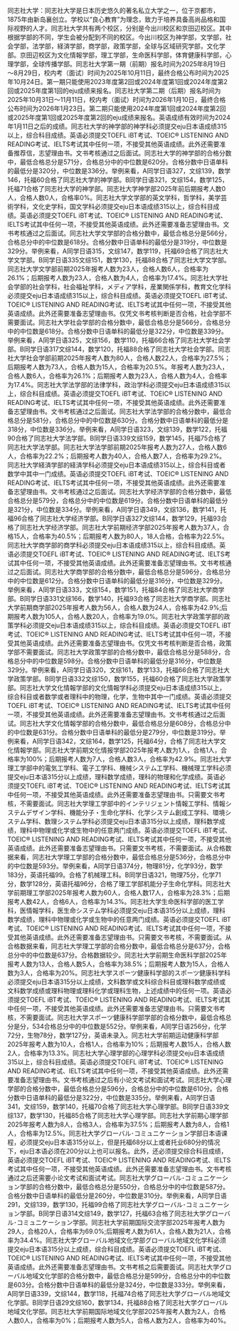 同志社大学：同志社大学是日本历史悠久的著名私立大学之一，位于京都市，1875年由新岛襄创立。学校以“良心教育”为理念，致力于培养具备高尚品格和国际视野的人才。同志社大学共有两个校区，分别是今出川校区和京田辺校区。其中根据学部的不同，学生会被分配到不同的校区。今出川校区为神学部，文学部，社会学部，法学部，経済学部，商学部，政策学部，全球与区域研究学部，文化学部。京田辺校区为文化情報学部，理工学部，生命医科学部，体育健康科学部，心理学部，全球传播学部。同志社大学第一期（前期）报名时间为2025年8月19日～8月29日，校内考（面试）时间为2025年10月11日，最终合格公布时间为2025年10月24日。第一期只能使用2023年度第2回或2024年度第1回或2024年度第2回或2025年度第1回的eju成绩来报名。同志社大学第二期（后期）报名时间为2025年10月31日～11月11日，校内考（面试）时间为2026年1月10日，最终合格公布时间为2026年1月23日。第二期只能使用2024年度第1回或2024年度第2回或2025年度第1回或2025年度第2回的eju成绩来报名。英语成绩有效时间为2024年1月11日之后的成绩。同志社大学的神学部的神学科必须提交eju日本语成绩315以上，综合科目成绩。英语必须提交TOEFL iBT考试、TOEIC® LISTENING AND READING考试、IELTS考试其中任何一项，不接受其他英语成绩。此外还需要准备推荐信，志望理由书。文书考核通过之后面试。同志社大学的神学部的合格分数中，最低合格总分是571分，合格总分中的中位数是620分。合格分数中日语单科的最低分是320分，中位数是336分。举例来看，A同学日语327，文综139，数学146，托福60合格了同志社大学的神学部。B同学日语321，文综154，数学125，托福71合格了同志社大学的神学部。同志社大学神学部2025年前后期报考人数0人，合格人数0人，合格率0%。同志社大学文学部的英文学科，哲学科，美学芸術学科，文化史学科，国文学科必须提交eju日本语成绩315以上，综合科目成绩。英语必须提交TOEFL iBT考试、TOEIC® LISTENING AND READING考试、IELTS考试其中任何一项，不接受其他英语成绩。此外还需要准备志望理由书。文书考核通过之后面试。同志社大学文学部的合格分数中，最低合格总分是566分，合格总分中的中位数是618分。合格分数中日语单科的最低分是319分，中位数是329分。举例来看，A同学日语315，文综147，数学119，托福69合格了同志社大学文学部。B同学日语335文综151，数学130，托福88合格了同志社大学文学部。同志社大学文学部前期2025年报考人数为23人，合格人数6人，合格率为26.1%；后期报考人数为23人，合格人数为4人，合格率为17.4%。同志社大学社会学部的社会学科，社会福祉学科，メディア学科，産業関係学科，教育文化学科必须提交eju日本语成绩315以上，综合科目成绩。英语必须提交TOEFL iBT考试、TOEIC® LISTENING AND READING考试、IELTS考试其中任何一项，不接受其他英语成绩。此外还需要准备志望理由书。仅凭文书考核判断是否合格，社会学部不需要面试。同志社大学社会学部的合格分数中，最低合格总分是566分，合格总分中的中位数是618分。合格分数中日语单科的最低分是322分，中位数是339分。举例来看，A同学日语325，文综156，数学110，托福66合格了同志社大学社会学部。B同学日语317文综144，数学120，托福88合格了同志社大学社会学部。同志社大学社会学部前期2025年报考人数为80人，合格人数22人，合格率为27.5%；后期报考人数为73人，合格人数为15人，合格率为20.5%。年报考人数为23人，合格人数6人，合格率为26.1%；后期报考人数为23人，合格人数为4人，合格率为17.4%。同志社大学法学部的法律学科，政治学科必须提交eju日本语成绩315以上，综合科目成绩。英语必须提交TOEFL iBT考试、TOEIC® LISTENING AND READING考试、IELTS考试其中任何一项，不接受其他英语成绩。此外还需要准备志望理由书。文书考核通过之后面试。同志社大学法学部的合格分数中，最低合格总分是581分，合格总分中的中位数是630分。合格分数中日语单科的最低分是318分，中位数是336分。举例来看，A同学日语323，文综139，数学122，托福90合格了同志社大学法学部。B同学日语339文综159，数学145，托福75合格了同志社大学法学部。同志社大学法学部前期2025年报考人数为27人，合格人数6人，合格率为22.2%；后期报考人数为40人，合格人数7人，合格率为29.2%。同志社大学経済学部的経済学科必须提交eju日本语成绩315以上，综合科目或者数学中其中一门成绩。英语必须提交TOEFL iBT考试、TOEIC® LISTENING AND READING考试、IELTS考试其中任何一项，不接受其他英语成绩。此外还需要准备志望理由书。文书考核通过之后面试。同志社大学经济学部的合格分数中，最低合格总分是579分，合格总分中的中位数是619分。合格分数中日语单科的最低分是321分，中位数是334分。举例来看，A同学日语349，文综136，数学141，托福96合格了同志社大学经济学部。B同学日语327文综144，数学129，托福93合格了同志社大学经济学部。同志社大学前期经济学部2025年报考人数为37人，合格15人，合格率为40.5%；后期报考人数为80人，18人合格，合格率为22.5%。同志社大学商学部的商学科必须提交eju日本语成绩315以上，综合科目成绩。英语必须提交TOEFL iBT考试、TOEIC® LISTENING AND READING考试、IELTS考试其中任何一项，不接受其他英语成绩。此外还需要准备志望理由书。文书考核通过之后面试。同志社大学商学部的合格分数中，最低合格总分是596分，合格总分中的中位数是612分。合格分数中日语单科的最低分是316分，中位数是329分。举例来看，A同学日语333，文综154，数学151，托福84合格了同志社大学商学部。B同学日语331文综166，数学140，托福93合格了同志社大学商学部。同志社大学前期商学部2025年报考人数为56人，合格人数为24人，合格率为42.9%;后期报考人数为105人，合格人数20人，合格率为19.0%。同志社大学政策学部的政策学科必须提交eju日本语成绩315以上，综合科目成绩。英语必须提交TOEFL iBT考试、TOEIC® LISTENING AND READING考试、IELTS考试其中任何一项，不接受其他英语成绩。此外还需要准备志望理由书。仅凭文书考核判断是否合格，政策学部不需要面试。同志社大学政策学部的合格分数中，最低合格总分是588分，合格总分中的中位数是598分。合格分数中日语单科的最低分是316分，中位数是329分。举例来看，A同学日语320，文综161，数学133，托福66合格了同志社大学政策学部。B同学日语332文综150，数学155，托福60合格了同志社大学政策学部。同志社大学文化情報学部的文化情報学科必须提交eju日本语成绩315以上，综合科目或者数学或者理科中的物理，化学，生物中其中一门成绩。英语必须提交TOEFL iBT考试、TOEIC® LISTENING AND READING考试、IELTS考试其中任何一项，不接受其他英语成绩。此外还需要准备志望理由书。文书考核通过之后面试。同志社大学文化情報学部的合格分数中，最低合格总分是608分，合格总分中的中位数是631分。合格分数中日语单科的最低分是279分，中位数是319分。举例来看，A同学日语342，文综164，数学125，托福64分，合格了同志社大学文化情報学部。同志社大学前期文化情报学部2025年报考人数为1人，合格1人，合格率为100%；后期报考人数为7人，合格人数3人，合格率为42.9%。同志社大学理工学部中的電気工学科、電子工学科、機械システム工学科、機械理工学科必须提交eju日本语315分以上成绩，理科数学成绩，理科的物理和化学成绩。英语必须提交TOEFL iBT考试、TOEIC® LISTENING AND READING考试、IELTS考试其中任何一项，不接受其他英语成绩。此外还需要准备志望理由书。只需要文书考核，不需要面试。同志社大学理工学部中的インテリジェント情報工学科、情報システムデザイン学科、機能分子・生命化学科、化学システム創成工学科、環境システム学科、数理システム学科必须提交eju日本语315分以上成绩，理科数学成绩，理科中物理或化学或生物中的任意两门成绩。英语必须提交TOEFL iBT考试、TOEIC® LISTENING AND READING考试、IELTS考试其中任何一项，不接受其他英语成绩。此外还需要准备志望理由书。只需要文书考核，不需要面试。从合格数据来看，同志社大学理工学部的合格分数中，最低合格总分是536分，合格总分中的中位数是593分。举例来看，A同学日语374分，物理81分，化学93分，数学183分，英语托福99。合格了机械理工科。B同学日语321，物理75分，化学71分，数学128分，英语托福96分，合格了理工学部机能分子生命化学科。同志社大学前期理工学部2025年报考人数为60人，合格人数17人，合格率为28.3%；后期报考人数42人，合格6人，合格率为14.3%。同志社大学生命医科学部的医工学科，医情報学科，医生命システム学科必须提交eju日本语315分以上成绩，理科数学成绩，理科中物理或化学或生物中的任意两门成绩。英语必须提交TOEFL iBT考试、TOEIC® LISTENING AND READING考试、IELTS考试其中任何一项，不接受其他英语成绩。此外还需要准备志望理由书。只需要文书考核，不需要面试。从合格数据来看，同志社大学理工学部的合格分数中，最低合格总分是637分，合格总分中的中位数是637分。合格数据较少。同志社大学前期生命医科学部2025年报考人数为13人，合格人数5人，合格率为38.5%；后期报考人数为15人，合格人数为3人，合格率为20%。同志社大学スポーツ健康科学部的スポーツ健康科学科必须提交eju日本语315分以上成绩，文科数学或文科综合科目或理科数学成绩或文科数学成绩或理科物理或理科化学或理科生物，上述成绩中的任何一项。英语必须提交TOEFL iBT考试、TOEIC® LISTENING AND READING考试、IELTS考试其中任何一项，不接受其他英语成绩。此外还需要准备志望理由书。只需要文书考核，不需要面试。同志社大学スポーツ健康科学部学部的合格分数中，最低合格总分是分，534合格总分中的中位数是552分。举例来看，A同学日语256分，化学72分，生物78分，数学127分，英语未录入。同志社大学前期运动健康科学部2025年报考人数为10人，合格1人，合格率为10%；后期报考人数15人，合格人数2人，合格率为13.3%。同志社大学心理学部的心理学科必须提交eju日本语成绩315以上，综合科目成绩。英语必须提交TOEFL iBT考试、TOEIC® LISTENING AND READING考试、IELTS考试其中任何一项，不接受其他英语成绩。此外还需要准备志望理由书。文书考核通过之后有小论文考试和面试考试。同志社大学心理学部的合格分数中，最低合格总分是596分，合格总分中的中位数是610分。合格分数中日语单科的最低分是322分，中位数是335分。举例来看，A同学日语341，文综159，数学140，托福70合格了同志社大学心理学部。B同学日语339文综137，数学130，托福85合格了同志社大学心理学部。同志社大学前期心理学部2025年报考人数为8人，合格3人，合格率为37.5%；后期报考人数为8人，合格1人，合格率为12.5%。同志社大学グローバル･コミュニケーション学部日本语课程，必须提交eju日本语315分以上，但是托福68分以上或者托业680分的情况下，eju日本语必须在200分以上也可以报名。此外，还必须提交综合科目成绩，英语必须提交TOEFL iBT考试、TOEIC® LISTENING AND READING考试、IELTS考试其中任何一项，不接受其他英语成绩。此外还需要准备志望理由书。文书考核通过之后还需要小论文考试和面试考试。同志社大学グローバル･コミュニケーション学部的合格分数中，最低合格总分是550分，合格总分中的中位数是587分。合格分数中日语单科的最低分是260分，中位数是310分。举例来看，A同学日语291，文综139，数学130，托福99合格了同志社大学グローバル･コミュニケーション学部。B同学日语314文综149，数学127，托福63合格了同志社大学グローバル･コミュニケーション学部。同志社大学前期国际交流学部2025年报考人数为29人，合格20人，合格率为69.0%;后期报考人数为61人，合格人数为21人，合格率为34.4%。同志社大学グローバル地域文化学部グローバル地域文化学科必须提交eju日本语315分以上成绩，综合科目成绩。英语必须提交TOEFL iBT考试、TOEIC® LISTENING AND READING考试、IELTS考试其中任何一项，不接受其他英语成绩。此外还需要准备志望理由书。文书考核之后需要面试。同志社大学グローバル地域文化学部的合格分数中，最低合格总分是599分，合格总分中的中位数是603分。合格分数中日语单科的最低分是324分，中位数是333分。举例来看，A同学日语339，文综144，数学118，托福74合格了同志社大学グローバル地域文化学部。B同学日语29文综160，数学134，托福88合格了同志社大学グローバル地域文化学部。同志社大学前期国际地域文化学部2025年报考人数为2人，合格人数0人，合格率为0%；后期报考人数为5人，合格人数为2人，合格率为40%。